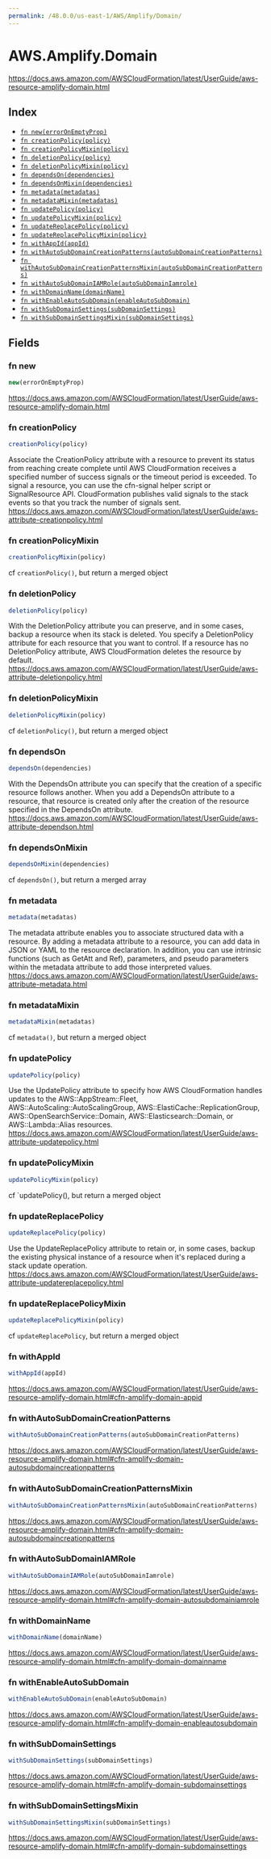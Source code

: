 ```yaml
---
permalink: /48.0.0/us-east-1/AWS/Amplify/Domain/
---
```


# AWS.Amplify.Domain

https://docs.aws.amazon.com/AWSCloudFormation/latest/UserGuide/aws-resource-amplify-domain.html

## Index

* [`fn new(errorOnEmptyProp)`](#fn-new)
* [`fn creationPolicy(policy)`](#fn-creationpolicy)
* [`fn creationPolicyMixin(policy)`](#fn-creationpolicymixin)
* [`fn deletionPolicy(policy)`](#fn-deletionpolicy)
* [`fn deletionPolicyMixin(policy)`](#fn-deletionpolicymixin)
* [`fn dependsOn(dependencies)`](#fn-dependson)
* [`fn dependsOnMixin(dependencies)`](#fn-dependsonmixin)
* [`fn metadata(metadatas)`](#fn-metadata)
* [`fn metadataMixin(metadatas)`](#fn-metadatamixin)
* [`fn updatePolicy(policy)`](#fn-updatepolicy)
* [`fn updatePolicyMixin(policy)`](#fn-updatepolicymixin)
* [`fn updateReplacePolicy(policy)`](#fn-updatereplacepolicy)
* [`fn updateReplacePolicyMixin(policy)`](#fn-updatereplacepolicymixin)
* [`fn withAppId(appId)`](#fn-withappid)
* [`fn withAutoSubDomainCreationPatterns(autoSubDomainCreationPatterns)`](#fn-withautosubdomaincreationpatterns)
* [`fn withAutoSubDomainCreationPatternsMixin(autoSubDomainCreationPatterns)`](#fn-withautosubdomaincreationpatternsmixin)
* [`fn withAutoSubDomainIAMRole(autoSubDomainIamrole)`](#fn-withautosubdomainiamrole)
* [`fn withDomainName(domainName)`](#fn-withdomainname)
* [`fn withEnableAutoSubDomain(enableAutoSubDomain)`](#fn-withenableautosubdomain)
* [`fn withSubDomainSettings(subDomainSettings)`](#fn-withsubdomainsettings)
* [`fn withSubDomainSettingsMixin(subDomainSettings)`](#fn-withsubdomainsettingsmixin)

## Fields

### fn new

```ts
new(errorOnEmptyProp)
```

https://docs.aws.amazon.com/AWSCloudFormation/latest/UserGuide/aws-resource-amplify-domain.html

### fn creationPolicy

```ts
creationPolicy(policy)
```

Associate the CreationPolicy attribute with a resource to prevent its status from reaching create complete until AWS CloudFormation receives a specified number of success signals or the timeout period is exceeded. To signal a resource, you can use the cfn-signal helper script or SignalResource API. CloudFormation publishes valid signals to the stack events so that you track the number of signals sent. 
https://docs.aws.amazon.com/AWSCloudFormation/latest/UserGuide/aws-attribute-creationpolicy.html

### fn creationPolicyMixin

```ts
creationPolicyMixin(policy)
```

cf `creationPolicy()`, but return a merged object

### fn deletionPolicy

```ts
deletionPolicy(policy)
```

With the DeletionPolicy attribute you can preserve, and in some cases, backup a resource when its stack is deleted. You specify a DeletionPolicy attribute for each resource that you want to control. If a resource has no DeletionPolicy attribute, AWS CloudFormation deletes the resource by default. 
https://docs.aws.amazon.com/AWSCloudFormation/latest/UserGuide/aws-attribute-deletionpolicy.html

### fn deletionPolicyMixin

```ts
deletionPolicyMixin(policy)
```

cf `deletionPolicy()`, but return a merged object

### fn dependsOn

```ts
dependsOn(dependencies)
```

With the DependsOn attribute you can specify that the creation of a specific resource follows another. When you add a DependsOn attribute to a resource, that resource is created only after the creation of the resource specified in the DependsOn attribute. 
https://docs.aws.amazon.com/AWSCloudFormation/latest/UserGuide/aws-attribute-dependson.html

### fn dependsOnMixin

```ts
dependsOnMixin(dependencies)
```

cf `dependsOn()`, but return a merged array

### fn metadata

```ts
metadata(metadatas)
```

The metadata attribute enables you to associate structured data with a resource. By adding a metadata attribute to a resource, you can add data in JSON or YAML to the resource declaration. In addition, you can use intrinsic functions (such as GetAtt and Ref), parameters, and pseudo parameters within the metadata attribute to add those interpreted values. 
https://docs.aws.amazon.com/AWSCloudFormation/latest/UserGuide/aws-attribute-metadata.html

### fn metadataMixin

```ts
metadataMixin(metadatas)
```

cf `metadata()`, but return a merged object

### fn updatePolicy

```ts
updatePolicy(policy)
```

Use the UpdatePolicy attribute to specify how AWS CloudFormation handles updates to the AWS::AppStream::Fleet, AWS::AutoScaling::AutoScalingGroup, AWS::ElastiCache::ReplicationGroup, AWS::OpenSearchService::Domain, AWS::Elasticsearch::Domain, or AWS::Lambda::Alias resources. 
https://docs.aws.amazon.com/AWSCloudFormation/latest/UserGuide/aws-attribute-updatepolicy.html

### fn updatePolicyMixin

```ts
updatePolicyMixin(policy)
```

cf `updatePolicy(), but return a merged object

### fn updateReplacePolicy

```ts
updateReplacePolicy(policy)
```

Use the UpdateReplacePolicy attribute to retain or, in some cases, backup the existing physical instance of a resource when it's replaced during a stack update operation. 
https://docs.aws.amazon.com/AWSCloudFormation/latest/UserGuide/aws-attribute-updatereplacepolicy.html

### fn updateReplacePolicyMixin

```ts
updateReplacePolicyMixin(policy)
```

cf `updateReplacePolicy`, but return a merged object

### fn withAppId

```ts
withAppId(appId)
```

https://docs.aws.amazon.com/AWSCloudFormation/latest/UserGuide/aws-resource-amplify-domain.html#cfn-amplify-domain-appid

### fn withAutoSubDomainCreationPatterns

```ts
withAutoSubDomainCreationPatterns(autoSubDomainCreationPatterns)
```

https://docs.aws.amazon.com/AWSCloudFormation/latest/UserGuide/aws-resource-amplify-domain.html#cfn-amplify-domain-autosubdomaincreationpatterns

### fn withAutoSubDomainCreationPatternsMixin

```ts
withAutoSubDomainCreationPatternsMixin(autoSubDomainCreationPatterns)
```

https://docs.aws.amazon.com/AWSCloudFormation/latest/UserGuide/aws-resource-amplify-domain.html#cfn-amplify-domain-autosubdomaincreationpatterns

### fn withAutoSubDomainIAMRole

```ts
withAutoSubDomainIAMRole(autoSubDomainIamrole)
```

https://docs.aws.amazon.com/AWSCloudFormation/latest/UserGuide/aws-resource-amplify-domain.html#cfn-amplify-domain-autosubdomainiamrole

### fn withDomainName

```ts
withDomainName(domainName)
```

https://docs.aws.amazon.com/AWSCloudFormation/latest/UserGuide/aws-resource-amplify-domain.html#cfn-amplify-domain-domainname

### fn withEnableAutoSubDomain

```ts
withEnableAutoSubDomain(enableAutoSubDomain)
```

https://docs.aws.amazon.com/AWSCloudFormation/latest/UserGuide/aws-resource-amplify-domain.html#cfn-amplify-domain-enableautosubdomain

### fn withSubDomainSettings

```ts
withSubDomainSettings(subDomainSettings)
```

https://docs.aws.amazon.com/AWSCloudFormation/latest/UserGuide/aws-resource-amplify-domain.html#cfn-amplify-domain-subdomainsettings

### fn withSubDomainSettingsMixin

```ts
withSubDomainSettingsMixin(subDomainSettings)
```

https://docs.aws.amazon.com/AWSCloudFormation/latest/UserGuide/aws-resource-amplify-domain.html#cfn-amplify-domain-subdomainsettings